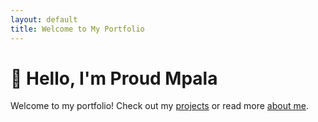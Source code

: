 ```yaml
---
layout: default
title: Welcome to My Portfolio
---
```


# 👋 Hello, I'm Proud Mpala  
Welcome to my portfolio! Check out my [projects](projects.md) or read more [about me](about.md).
